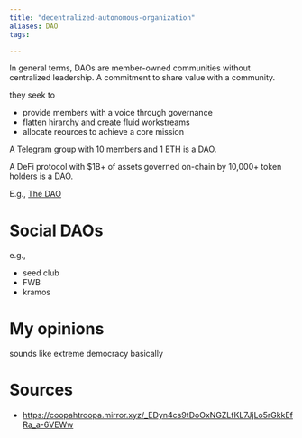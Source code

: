 ```yaml
---
title: "decentralized-autonomous-organization"
aliases: DAO
tags: 

---
```


In general terms, DAOs are member-owned communities without centralized leadership. A commitment to share value with a community.

they seek to 
- provide members with a voice through governance
- flatten hirarchy and create fluid workstreams
- allocate reources to achieve a core mission


A Telegram group with 10 members and 1 ETH is a DAO.

A DeFi protocol with $1B+ of assets governed on-chain by 10,000+ token holders is a DAO.

E.g., [The DAO](https://en.wikipedia.org/wiki/The_DAO_(organization))

# Social DAOs
e.g.,
- seed club
- FWB
- kramos

# My opinions
sounds like extreme democracy basically

# Sources
- https://coopahtroopa.mirror.xyz/_EDyn4cs9tDoOxNGZLfKL7JjLo5rGkkEfRa_a-6VEWw